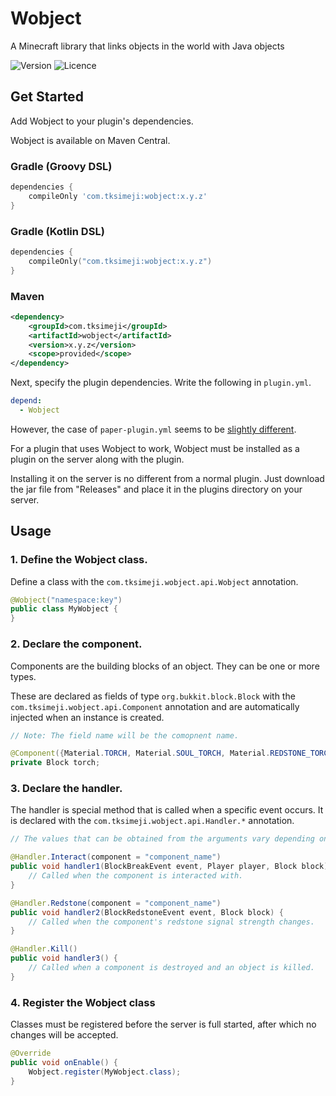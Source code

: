 # Wobject

A Minecraft library that links objects in the world with Java objects

![Version](https://img.shields.io/badge/version-0.0.0-blue?style=flat-square)
![Licence](https://img.shields.io/badge/licence-MIT-red?style=flat-square)

## Get Started

Add Wobject to your plugin's dependencies.

Wobject is available on Maven Central.

### Gradle (Groovy DSL)
```groovy
dependencies {
    compileOnly 'com.tksimeji:wobject:x.y.z'
}
```

### Gradle (Kotlin DSL)
```kotlin
dependencies {
    compileOnly("com.tksimeji:wobject:x.y.z")
}
```

### Maven

```xml
<dependency>
    <groupId>com.tksimeji</groupId>
    <artifactId>wobject</artifactId>
    <version>x.y.z</version>
    <scope>provided</scope>
</dependency>
```

Next, specify the plugin dependencies.
Write the following in `plugin.yml`.

```yaml
depend:
  - Wobject
```

However, the case of `paper-plugin.yml` seems to
be [slightly different](https://docs.papermc.io/paper/dev/getting-started/paper-plugins).

For a plugin that uses Wobject to work, Wobject must be installed as a plugin on the server along with the plugin.

Installing it on the server is no different from a normal plugin.
Just download the jar file from "Releases" and place it in the plugins directory on your server.

## Usage

### 1. Define the Wobject class.

Define a class with the `com.tksimeji.wobject.api.Wobject` annotation.

```java
@Wobject("namespace:key")
public class MyWobject {
}
```

### 2. Declare the component.

Components are the building blocks of an object. They can be one or more types.

These are declared as fields of type `org.bukkit.block.Block` with the `com.tksimeji.wobject.api.Component` annotation 
and are automatically injected when an instance is created.

```java
// Note: The field name will be the comopnent name.

@Component({Material.TORCH, Material.SOUL_TORCH, Material.REDSTONE_TORCH})
private Block torch;
```

### 3. Declare the handler.

The handler is special method that is called when a specific event occurs.
It is declared with the `com.tksimeji.wobject.api.Handler.*` annotation.

```java
// The values that can be obtained from the arguments vary depending on the type of handler.

@Handler.Interact(component = "component_name")
public void handler1(BlockBreakEvent event, Player player, Block block) {
    // Called when the component is interacted with.
}

@Handler.Redstone(component = "component_name")
public void handler2(BlockRedstoneEvent event, Block block) {
    // Called when the component's redstone signal strength changes.
}

@Handler.Kill()
public void handler3() {
    // Called when a component is destroyed and an object is killed.
}
```

### 4. Register the Wobject class

Classes must be registered before the server is full started, 
after which no changes will be accepted.

```java
@Override
public void onEnable() {
    Wobject.register(MyWobject.class);
}
```
